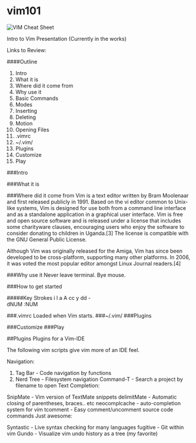 vim101
======

![VIM Cheat Sheet](http://michael.peopleofhonoronly.com/vim/vim_cheat_sheet_for_programmers_screen.png)

Intro to Vim Presentation (Currently in the works)

Links to Review:


####Outline
1. Intro
1. What it is
1. Where did it come from
1. Why use it
1. Basic Commands
2. Modes
3. Inserting
4. Deleting
5. Motion
6. Opening Files
1. .vimrc
2. ~/.vim/
3. Plugins
4. Customize
5. Play

###Intro

###What it is

###Where did it come from
Vim is a text editor written by Bram Moolenaar and first released publicly in 1991. Based on the vi editor common to Unix-like systems, Vim is designed for use both from a command line interface and as a standalone application in a graphical user interface. Vim is free and open source software and is released under a license that includes some charityware clauses, encouraging users who enjoy the software to consider donating to children in Uganda.[3] The license is compatible with the GNU General Public License.

Although Vim was originally released for the Amiga, Vim has since been developed to be cross-platform, supporting many other platforms. In 2006, it was voted the most popular editor amongst Linux Journal readers.[4]

###Why use it
Never leave terminal. Bye mouse.

###How to get started

#####Key Strokes
i
I
a
A
cc
y
dd -   
dNUM
:NUM

###.vimrc
Loaded when Vim starts.
###~/.vim/
###Plugins

###Customize
###Play


##Plugins
Plugins for a Vim-IDE

The following vim scripts give vim more of an IDE feel.

Navigation:

1. Tag Bar - Code navigation by functions
1. Nerd Tree - Filesystem navigation
 Command-T - Search a project by filename to open
 Text Completion:
 
 SnipMate - Vim version of TextMate snippets
 delimitMate - Automatic closing of parentheses, braces.. etc
 neocomplcache - auto-completion system for vim
 tcomment - Easy comment/uncomment source code commands
 Just awesome:
 
 Syntastic - Live syntax checking for many languages
 fugitive - Git within vim
 Gundo - Visualize vim undo history as a tree (my favorite)

